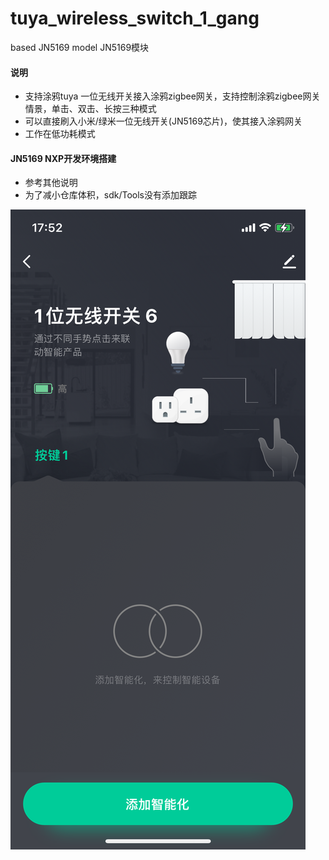 # tuya_wireless_switch_1_gang
based JN5169 model JN5169模块

#### 说明
- 支持涂鸦tuya 一位无线开关接入涂鸦zigbee网关，支持控制涂鸦zigbee网关情景，单击、双击、长按三种模式
- 可以直接刷入小米/绿米一位无线开关(JN5169芯片)，使其接入涂鸦网关
- 工作在低功耗模式

#### JN5169 NXP开发环境搭建
- 参考其他说明
- 为了减小仓库体积，sdk/Tools没有添加跟踪


![img](tuya_wireless_1_gang.png)
